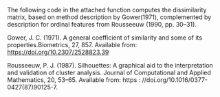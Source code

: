 The following code in the attached function computes the dissimilarity matrix, based on method description by Gower(1971), complemented by description for ordinal features from Rousseeuw
(1990, pp. 30–31).  

Gower, J. C. (1971). A general coefficient of similarity and some of its properties.Biometrics, 27, 857. Available from: https://doi.org/10.2307/2528823.39

Rousseeuw, P. J. (1987). Silhouettes: A graphical aid to the interpretation and validation of cluster analysis. Journal of Computational and Applied Mathematics, 20, 53–65. Available from: https : //doi.org/10.1016/0377-0427(87)90125-7.
